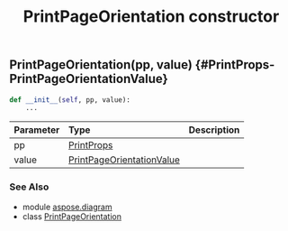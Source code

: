 ﻿---
title: PrintPageOrientation constructor
second_title: Aspose.Diagram for Python via .NET API References
description: 
type: docs
weight: 10
url: /python-net/aspose.diagram/printpageorientation/__init__/
is_root: false
---

## PrintPageOrientation(pp, value) {#PrintProps-PrintPageOrientationValue}



```python
def __init__(self, pp, value):
    ...
```


| Parameter | Type | Description |
| :- | :- | :- |
| pp | [PrintProps](/diagram/python-net/aspose.diagram/printprops) |  |
| value | [PrintPageOrientationValue](/diagram/python-net/aspose.diagram/printpageorientationvalue) |  |



### See Also
* module [aspose.diagram](../../)
* class [PrintPageOrientation](/diagram/python-net/aspose.diagram/printpageorientation)
